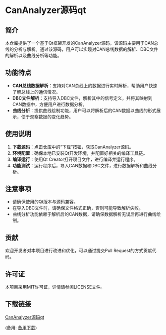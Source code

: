 # CanAnalyzer源码qt

## 简介

本仓库提供了一个基于Qt框架开发的CanAnalyzer源码，该源码主要用于CAN总线的分析与解析。通过该源码，用户可以实现对CAN总线数据的解析、DBC文件的解析以及曲线分析等功能。

## 功能特点

- **CAN总线数据解析**：支持对CAN总线上的数据进行实时解析，帮助用户快速了解总线上的通信情况。
- **DBC文件解析**：支持导入DBC文件，解析其中的信号定义，并将其映射到CAN数据中，方便用户进行数据分析。
- **曲线分析**：提供曲线绘制功能，用户可以将解析后的CAN数据以曲线的形式展示，便于观察数据的变化趋势。

## 使用说明

1. **下载源码**：点击仓库中的“下载”按钮，获取CanAnalyzer源码。
2. **环境配置**：确保本地已安装Qt开发环境，并配置好相关的编译工具链。
3. **编译运行**：使用Qt Creator打开项目文件，进行编译并运行程序。
4. **功能测试**：运行程序后，导入CAN数据和DBC文件，进行数据解析和曲线分析。

## 注意事项

- 请确保使用的Qt版本与源码兼容。
- 在导入DBC文件时，请确保文件格式正确，否则可能导致解析失败。
- 曲线分析功能依赖于解析后的CAN数据，请确保数据解析无误后再进行曲线绘制。

## 贡献

欢迎开发者对本项目进行改进和优化，可以通过提交Pull Request的方式贡献代码。

## 许可证

本项目采用MIT许可证，详情请参阅LICENSE文件。

## 下载链接
[CanAnalyzer源码qt](https://pan.quark.cn/s/34a428c347c2) 

(备用: [备用下载](https://pan.baidu.com/s/14GR3THdVq5go6SxLbIrO_g?pwd=1234))
